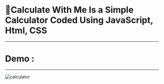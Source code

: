 # 🚩Calculate With Me Is a Simple Calculator Coded Using JavaScript, Html, CSS
-------------------------------------------------------------------------------
# Demo : 
------
![calculator](https://user-images.githubusercontent.com/40190772/52468533-ac26ff80-2b91-11e9-9a3d-b728f0cd9b20.gif)

